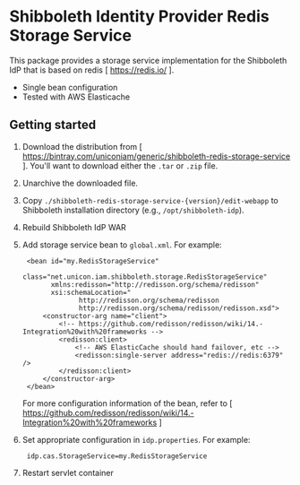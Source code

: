 # Shibboleth Identity Provider Redis Storage Service

This package provides a storage service implementation for the Shibboleth IdP that is based on redis [ https://redis.io/ ].

* Single bean configuration
* Tested with AWS Elasticache

## Getting started

1. Download the distribution from [ https://bintray.com/uniconiam/generic/shibboleth-redis-storage-service ]. You'll want
to download either the `.tar` or `.zip` file.
1. Unarchive the downloaded file.
1. Copy `./shibboleth-redis-storage-service-{version}/edit-webapp` to Shibboleth installation directory
(e.g., `/opt/shibboleth-idp`).
1. Rebuild Shibboleth IdP WAR
1. Add storage service bean to `global.xml`. For example:

        <bean id="my.RedisStorageService"
              class="net.unicon.iam.shibboleth.storage.RedisStorageService"
              xmlns:redisson="http://redisson.org/schema/redisson"
              xsi:schemaLocation="
                     http://redisson.org/schema/redisson
                     http://redisson.org/schema/redisson/redisson.xsd">
            <constructor-arg name="client">
                <!-- https://github.com/redisson/redisson/wiki/14.-Integration%20with%20frameworks -->
                <redisson:client>
                    <!-- AWS ElasticCache should hand failover, etc -->
                    <redisson:single-server address="redis://redis:6379" />
                </redisson:client>
            </constructor-arg>
        </bean>
        
    For more configuration information of the bean, refer to [ https://github.com/redisson/redisson/wiki/14.-Integration%20with%20frameworks ]
1. Set appropriate configuration in `idp.properties`. For example:

        idp.cas.StorageService=my.RedisStorageService
1. Restart servlet container